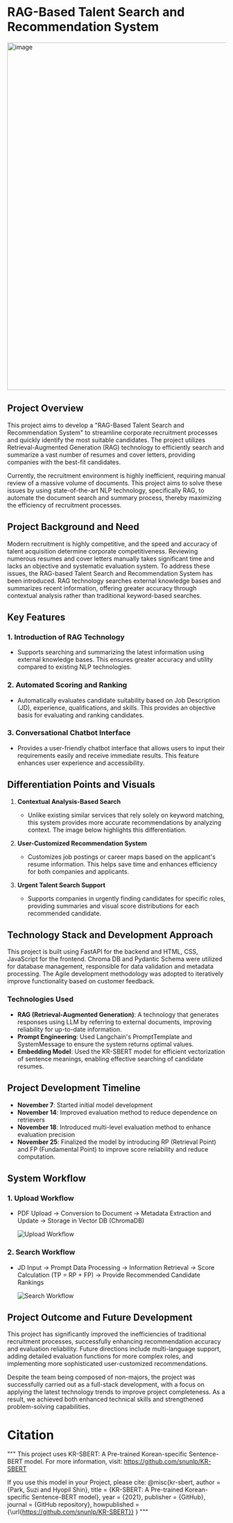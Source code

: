 # RAG-Based Talent Search and Recommendation System

<img src="https://github.com/user-attachments/assets/69fef935-2676-48cf-9ef7-66cd85cad565" alt="image" style="width:800px;">

## Project Overview
This project aims to develop a "RAG-Based Talent Search and Recommendation System" to streamline corporate recruitment processes and quickly identify the most suitable candidates. The project utilizes Retrieval-Augmented Generation (RAG) technology to efficiently search and summarize a vast number of resumes and cover letters, providing companies with the best-fit candidates.

Currently, the recruitment environment is highly inefficient, requiring manual review of a massive volume of documents. This project aims to solve these issues by using state-of-the-art NLP technology, specifically RAG, to automate the document search and summary process, thereby maximizing the efficiency of recruitment processes.

## Project Background and Need
Modern recruitment is highly competitive, and the speed and accuracy of talent acquisition determine corporate competitiveness. Reviewing numerous resumes and cover letters manually takes significant time and lacks an objective and systematic evaluation system. To address these issues, the RAG-based Talent Search and Recommendation System has been introduced. RAG technology searches external knowledge bases and summarizes recent information, offering greater accuracy through contextual analysis rather than traditional keyword-based searches.

## Key Features
### 1. **Introduction of RAG Technology**
- Supports searching and summarizing the latest information using external knowledge bases. This ensures greater accuracy and utility compared to existing NLP technologies.

### 2. **Automated Scoring and Ranking**
- Automatically evaluates candidate suitability based on Job Description (JD), experience, qualifications, and skills. This provides an objective basis for evaluating and ranking candidates.

### 3. **Conversational Chatbot Interface**
- Provides a user-friendly chatbot interface that allows users to input their requirements easily and receive immediate results. This feature enhances user experience and accessibility.

## Differentiation Points and Visuals
1. **Contextual Analysis-Based Search**
   - Unlike existing similar services that rely solely on keyword matching, this system provides more accurate recommendations by analyzing context. The image below highlights this differentiation.


2. **User-Customized Recommendation System**
   - Customizes job postings or career maps based on the applicant's resume information. This helps save time and enhances efficiency for both companies and applicants.


3. **Urgent Talent Search Support**
   - Supports companies in urgently finding candidates for specific roles, providing summaries and visual score distributions for each recommended candidate.


## Technology Stack and Development Approach
This project is built using FastAPI for the backend and HTML, CSS, JavaScript for the frontend. Chroma DB and Pydantic Schema were utilized for database management, responsible for data validation and metadata processing. The Agile development methodology was adopted to iteratively improve functionality based on customer feedback.

### Technologies Used
- **RAG (Retrieval-Augmented Generation)**: A technology that generates responses using LLM by referring to external documents, improving reliability for up-to-date information.
- **Prompt Engineering**: Used Langchain's PromptTemplate and SystemMessage to ensure the system returns optimal values.
- **Embedding Model**: Used the KR-SBERT model for efficient vectorization of sentence meanings, enabling effective searching of candidate resumes.

## Project Development Timeline
- **November 7**: Started initial model development
- **November 14**: Improved evaluation method to reduce dependence on retrievers
- **November 18**: Introduced multi-level evaluation method to enhance evaluation precision
- **November 25**: Finalized the model by introducing RP (Retrieval Point) and FP (Fundamental Point) to improve score reliability and reduce computation.

## System Workflow
### 1. **Upload Workflow**
- PDF Upload -> Conversion to Document -> Metadata Extraction and Update -> Storage in Vector DB (ChromaDB)

   ![Upload Workflow](./static/upload_workflow.png)

### 2. **Search Workflow**
- JD Input -> Prompt Data Processing -> Information Retrieval -> Score Calculation (TP = RP + FP) -> Provide Recommended Candidate Rankings

   ![Search Workflow](./static/search_workflow.png)

## Project Outcome and Future Development
This project has significantly improved the inefficiencies of traditional recruitment processes, successfully enhancing recommendation accuracy and evaluation reliability. Future directions include multi-language support, adding detailed evaluation functions for more complex roles, and implementing more sophisticated user-customized recommendations.

Despite the team being composed of non-majors, the project was successfully carried out as a full-stack development, with a focus on applying the latest technology trends to improve project completeness. As a result, we achieved both enhanced technical skills and strengthened problem-solving capabilities.



# Citation

"""
This project uses KR-SBERT: A Pre-trained Korean-specific Sentence-BERT model.
For more information, visit: https://github.com/snunlp/KR-SBERT

If you use this model in your Project, please cite:
@misc{kr-sbert,
  author = {Park, Suzi and Hyopil Shin},
  title = {KR-SBERT: A Pre-trained Korean-specific Sentence-BERT model},
  year = {2021},
  publisher = {GitHub},
  journal = {GitHub repository},
  howpublished = {\url{https://github.com/snunlp/KR-SBERT}}
}
"""
